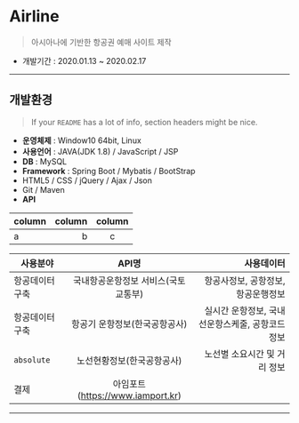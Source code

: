 
# Airline
> 아시아나에 기반한 항공권 예매 사이트 제작 
- 개발기간 : 2020.01.13 ~ 2020.02.17

---

## 개발환경
> If your `README` has a lot of info, section headers might be nice.

- **운영체제** : Window10 64bit, Linux
- **사용언어** : JAVA(JDK 1.8) / JavaScript / JSP 
- **DB** : MySQL
- **Framework** : Spring Boot / Mybatis / BootStrap
- HTML5 / CSS / jQuery / Ajax / Json
- Git / Maven
- **API** 

| column | column | column | 
|:-------|-------:|:------:|
|   a    |   b    |   c    |

| 사용분야 | API명 | 사용데이터 |
|---|:---:|---:|
| 항공데이터 구축 | 국내항공운항정보 서비스(국토교통부) | 항공사정보, 공항정보, 항공운행정보 |
| 항공데이터 구축 | 항공기 운항정보(한국공항공사) | 실시간 운항정보, 국내선운항스케줄, 공항코드정보 |
| `absolute` | 노선현황정보(한국공항공사) | 노선별 소요시간 및 거리 정보 |
| 결제 | 아임포트(https://www.iamport.kr) |  |


---
